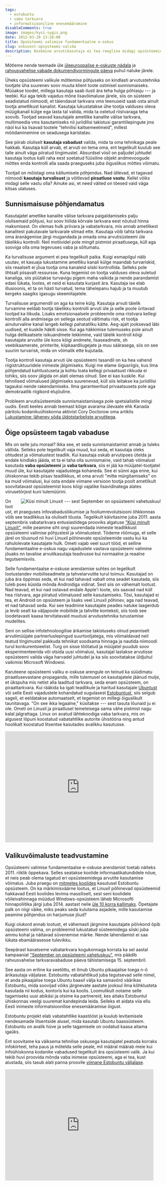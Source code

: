 ```yaml
---
tags:
  - estobuntu
  - vaba tarkvara
  - informatsiooniline enesemääramine
disableComments: true
image: images/kysi-sygis.png
date: 2012-03-28 13:26:00
title: Opsüsteemi valimise fundamentaalne e-oskus
slug: oskusest-opsysteemi-valida
description: Keskmine arvutikasutaja ei tea reeglina midagi opsüsteemidest ega valikust nende vahel. Vahel on bravuurselt väidetud, et ei peagi teadma, kui kõik vajalik lihtsalt töötab. Tõsi, kümmekonna aasta eest see ehk oligi nii, aga vajadus teha opsüsteemide seast kaalutletud valik on muutunud ajaga järjest aktuaalsemaks.
---
```


<p>Mõtleme nende teemade üle <a href="http://www.delfi.ee/news/paevauudised/eeesti/toimub-uleeuroopaline-e-oskuste-nadal.d?id=64131035">üleeuroopalise e-oskuste nädala</a> ja <a href="https://fsfe.org/news/2012/news-20120328-02.en.html">rahvusvahelise vabade dokumendivormingute päeva</a> puhul natuke järele.

<p>Üheks opsüsteemi valikule mõtlemise põhjuseks on kindlasti arvutustehnika tootjate üha suurenev soov muuta klient toote ostmisel sunnismaiseks. Müüakse toodet, millega kasutaja saab ilusti ära teha hulga põhiasju --- ja teebki. Kui aga tekib vajadus mõne lisavõimaluse järele, siis on süsteem seadistatud niimoodi, et täiendavat tarkvara vms teenuseid saab osta ainult tootja ametlikust kanalist. Kasutaja lukustatakse ühe tootja valduses oleva müügikanali külge ega lasta tal valida, mida ta ostetud riistvaraga teha soovib. Tootjad seavad kasutajale ametlike kanalite välise tarkvara, multimeedia vms kasutamiseks nii juriidilisi takistusi garantiilepingute jms näol kui ka lisavad tootele "tehnilisi kaitsemeetmeid", millest möödaminemine on seadusega karistatav.</p>

<p>See piirab oluliselt <b>kasutaja vabadust</b> valida, mida ta oma tehnikaga peale hakkab. Kasutaja küll arvab, et arvuti on tema oma, ent tegelikult kuulub see talle ainult väga piiratud tingimustel. Absurdsel viisil on paljudel juhtudel kasutaja lootus kalli raha eest soetatud füüsiline objekt andmevoogude mõttes enda kontrolli alla saada praeguseks juba õiguslikus mõttes võimatu.</p>

<p>Tootjail on mõistagi oma käitumisele põhjendus. Nad ütlevad, et tagavad niimoodi <b>kasutaja turvalisust</b> ja võitlevad <b>piraatluse vastu</b>. Kellel võiks midagi selle vastu olla? Ainuke asi, et need väited on tõesed vaid väga kitsas ulatuses.</p>

<h2>Sunnismaisuse põhjendamatus</h2>

<p>Kasutajatel ametlike kanalite välise tarkvara paigaldamiseks palju olulisemaid põhjusi, kui soov hiilida kõrvale tarkvara eest nõutud hinna maksmisest. On olemas hulk priivara ja vabatarkvara, mis annab ametlikest kanalitest pakutavale tarkvarale silmad ette. Kasutaja võib tahta tarkvara oma äranägemise järgi mugandada ja omada oma arvutisüsteemi üle täielikku kontrolli. Neil motiividel pole mingit pistmist piraatlusega, küll aga sooviga olla oma tegevuses vaba ja sõltumatu.</p>

<p>Ka turvalisuse argument ei pea tegelikult paika. Kuigi esmapilgul näib usutav, et kasuaja lukustamine ametliku kanali külge maandab turvariskid, siis reaalselt ei jõua tootja oma kanaleid siiski kontrollida. Selleks pole lihtsalt piisavalt ressursse. Kuna tegemist on tootja valduses oleva suletud kanaliga, siis püütakse turvavigu pigem maha vaikida ja nende parandamist edasi lükata, lootes, et neid ei kasutata kurjasti ära. Kasutaja ise elab illusioonis, et ta on hästi turvatud, tema tähelepanu hajub ja ta muutub kergeks saagiks igasugu skeemitajatele.</p>

<p>Turvalisuse argumendil on aga ka teine külg. Kasutaja arvuti täielik turvamine eeldab tootja täielikku kontrolli arvuti üle ja selle poole üritavad tootjad ka liikuda. Lisaks emotsionaalsele probleemile oma riistvara kellegi kontrolli alla andmisega on sellega seotud vältimatu risk, et tootja ainuturvaline kanal langeb kellegi pahatatliku kätte. Aeg-ajalt jooksevad läbi uudised, et kuskile häkiti sisse. Kui aga häkkimise tulemuseks pole ainult hulga delikaatsete isikuandmete lekkimine, vaid täielik kontroll kõigi kasutajate arvutite üle koos kõigi andmete, lisaseadmete, sh veebikaamerate, printerite, kiipkaardilugejate ja muu säärasega, siis on see suurim turvarisk, mida on võimalik ette kujutada.</p>

<p>Tootja kontroll kasutaja arvuti üle opsüsteemi tasandil on ka hea vahend riigistruktuuridele inimeste jälgimiseks. Kuigi me elame õigusriigis, kus ilma põhjendatud kahtlustuseta ja kohtu loata kellegi privaatsust rikkuda ei tohiks, siis soov jälgida on alati olemas olnud. See ei kao kuskile. Kui tehnilised võimalused jälgimiseks suurenevad, küll siis leitakse ka juriidilisi tagauksi nende rakendamiseks. Ilma garanteeritud privaatsuseta pole aga demokraatlik riigikord elujõuline.</p>

<p>Probleem arvutisüsteemide sunnismaistamisega pole spetsialistile mingi uudis. Eesti keeles annab teemast kõige avarama ülevaate ehk Kanada päritolu kodanikuühiskonna aktivist Cory Doctorow oma artiklis <a href="http://peeterpaul.motskula.net/2012/01/11/lukustamine-cory-doctorow/">Lukustamine: lähenev sõda üldotstarbeliste arvutitega</a>.</p>

<h2>Õige opsüsteem tagab vabaduse</h2>

<p>Mis on selle jutu moraal? Ikka see, et seda sunnismaistamist annab ja tuleks vältida. Selleks pole tegelikult vaja muud, kui seda, et kasutaja oleks ohtudest ja võimalustest teadlik. Kui kasutaja oskab arvutipoes ütelda ja endale kindlaks jääda, et ta ei taha olla sunnismaine, vaid tahab võimalust kasutada <b>vaba opsüsteemi</b> ja <b>vaba tarkvara</b>, siis ei jää ka müüjatel-tootjatel muud üle, kui kasutajate vajadustega kohaneda. See ei sünni aga enne, kui ühiskonnas tekib piisav teadlikkus, et oma arvuti "mitte mürgitamiseks" on ka muid võimalusi, kui osta endale viimane versioon tootja poolt ametlikult soovitatavast opsüsteemist koos kõigi vajalike lisavidinatega alates viirusetõrjest kuni tulemüürini.</p>

<a href="http://kysi-mult-linuxit.alvatal.ee/"><img style="float: right; margin: 0 0 1em 1.5em;" src="http://juhend.estobuntu.org/banners/kysi-mult-linuxit/kysi-sygis-180x162.png" alt="Küsi minult Linuxit --- sest September on opsüsteemi vahetuskuu!" title="Küsi minult Linuxit --- sest September on opsüsteemi vahetuskuu!"></a><p>On lootust, et praeguses infovabadusliikumise ja fooliumrevolutsiooni õhkkonnas võib see teadlikkus ka oluliselt tõusta. Tegelikult käivitasime juba 2011. aasta septembris vabatarkvara entusiastidega prooviks algatuse <a href="http://kysi-mult-linuxit.alvatal.ee/">"Küsi minult Linuxit"</a>, mille peamine siht ongi suurendada inimeste teadlikkust opsüsteemi valimise põhjustest ja võimalustest. Tõdeme rõõmuga, et selle järel on tõusnud nii huvi Linuxil põhinevate opsüsteemide vastu kui ka rahulolevate kasutajate hulk. Ometi vajab veel suurt tööd, et selline fundamentaalne e-oskus nagu vajadustele vastava opsüsteemi valimine jõuaks nn tavalise arvutikasutaja teadvusse kui normaalne ja reaalne tegutsemisviis.</p>

<p>Selle fundamentaalse e-oskuse arendamise suhtes on tegelikult lootustandev mobiilseadmete ja tahvelarvutite turul toimuv. Kasutajad on juba ära õppimas seda, et kui nad tahavad vabalt oma seadet kasutada, siis tuleb poes küsida mõnda Androidiga vidinat. Sest siis on vähemalt lootust. Nad teavad, et kui nad ostavad endale Apple'i toote, siis saavad nad küll hea riistvara, aga piiratud võimalused selle kasutamiseks. Tõsi, kasutajad ei tea, et Android on opsüsteem ja lisaks veel Linuxil põhinev, aga nad teavad, et nad tahavad seda. Kui see teadmine kasutajate peades natuke laagerdub ja levib sealt ka väljapoole mobiilide ja tahvlite konteksti, siis toob see loodetavasti kaasa tervitatavaid muutusi arvutustehnika turustamise mudelites.</p>

<p>Seni on sellise infotehnoloogilise ärkamise takistuseks olnud peamiselt arvutimüüjate partnerluslepingud suurtootjatega, mis võimaldavad neil teatud tingimustel pakkuda tehnikat soodsama hinnaga ja nautida niimoodi turul konkurentsieelist. Turg on sisse töötatud ja müüjatel puudub soov eksperimenteerida või otsida uusi võimalusi, kasutajal lastakse arvutisse opsüsteemi valida väga harvadel juhtudel ja ka siis soovitatakse üldjuhul vaikimisi Microsoft Windowsi.</p>

<p>Karuteene opsüsteemi valiku e-oskuse arengule on teinud ka süüdimatu piraatlusevastane propaganda, mille tulemusel on kasutajatele jäänud mulje, et ükspuha mis netist alla laaditud tarkvara, seda enam opsüsteem, on piraattarkvara. Kui rääkida ka igati teadlikule ja haritud kasutajale <a href="http://www.ubuntu.com/">Ubuntust</a> või selle Eesti vajadustele kohandatud sugulasest <a href="http://estobuntu.org/">Estobuntust</a>, siis selgub sageli, et eeldatakse automaatselt, et tegemist on millegi õiguslikult taunitavaga. "On see ikka legaalne," küsitakse --- sest tasuta lõunaid ju ei ole. Ometi on Linuxil ja piraatlusel teineteisega sama vähe pistmist nagu kalal jalgrattaga. Linux on avatud lähtekoodiga vaba tarkvara, mis on algusest lõpuni koostatud vabatahtlike autorite ühistööna ning antud hoolikalt koostatud litsentse kasutades avalikku kasutusse.</p>

<p><iframe width="480" height="360" src="http://www.youtube.com/embed/LNf421C2XWU" frameborder="0" allowfullscreen></iframe>
</p>

<h2>Valikuvõimaluste teadvustamine</h2>

<p>Opsüsteemi valimise fundamentaalse e-oskuse arendamist toetab näiteks 2011. riiklik õppekava. Selles seatakse koolide informaatikatundidele nõue, et neis peab olema tagatud eri opsüsteemidega arvutite kasutamise võimalus. Juba praegu on <a href="http://viki.pingviin.org/Miks_kasutada_Estobuntut?#Estobuntu_arvutiklassides_jms_t.C3.B6.C3.B6kohtadel">mitmetes koolides</a> kasutusel Estobuntu opsüsteem. On ka märkimisväärne lootus, et Linuxil põhinevad opsüsteemid hakkavad Eesti koolides levima massiliselt, sest seni koolidele võileivahinnaga müüdud Windows-opsüsteem läheb Microsofti hinnapoliitika järgi juba 2014. aastast neile <a href="http://abi.rvg.edu.ee/?Vaba_tarkvara">üle 10 korra kallimaks</a>. Õpetajate palk on niigi väike, miks peaks seda kulutama asjadele, mille kasutamise peamine põhjendus on harjumuse jõud?</p>

<p>Kuigi olukord annab lootust, et vähemasti järgmine kasutajate põlvkond õpib opsüsteemi valima, on probleemid lukustatud süsteemidega siiski juba ammu kohal ja näitavad süvenemise märke. Nende lahendamist ei saa lükata ebamäärasesse tulevikku.</p>

<p>Seepärast kavatseme vabatarkvara kogukonnaga korrata ka sel aastal kampaaniat <a href="http://kysi-mult-linuxit.alvatal.ee/kampaaniast.php">"September on opsüsteemi vahetuskuu"</a>, mis päädib rahvusvahelse tarkvaravabaduse päeva tähistamisega 15. septembril.</p>

<p>See aasta on eriline ka seetõttu, et ilmub Ubuntu pikaajalise toega n-ö ärikasutaja väljalase. Estobuntu vabatahtlikud juba tegutsevad selle nimel, et anda pikaajalise toega Ubuntu baasil välja ka samavõrd väärikas Estobuntu, mida soovijad võiks järgnevate aastate jooksul ilma kõhklusteta kasutada nii kodus, kontoris kui ka koolis. Loomulikult ootame selle tagamiseks uusi abikäsi ja otsime ka partnereid, kes aitaks Estobuntul ühiskonnas veelgi suuremat kandepinda leida. Selleks et aidata viia ellu Eesti inimeste informatsioonilise enesemääramise õigust.</p>

<p>Estobuntu projekt elab vabatahtlike kaastööst ja kuulub levitamisele nendesamade litsentside alusel, mida kasutab Ubuntu baassüsteem. Estobuntu on avalik hüve ja selle tagamisele on oodatud kaasa aitama igaüks.</p>

<p>Ent soovitame ka väiksema tehnilise oskusega kasutajatel peatuda korraks infokiirteel, teha paus ja mõtelda selle peale, mil määral määrab meie kui infoühiskonna kodanike vabadused tegelikult ära opsüsteemi valik. Ja kui tekib huvi proovida mõnda vaba inimese opsüsteemi, aga ei tea, kust alustada, siis tasub alati panna proovile <a href="http://estobuntu.org/mis-estobuntu">viimane Estobuntu väljalase</a>.</p>

<p><iframe width="480" height="360" src="http://www.youtube.com/embed/bW7aDvn3q3s" frameborder="0" allowfullscreen></iframe></p>
